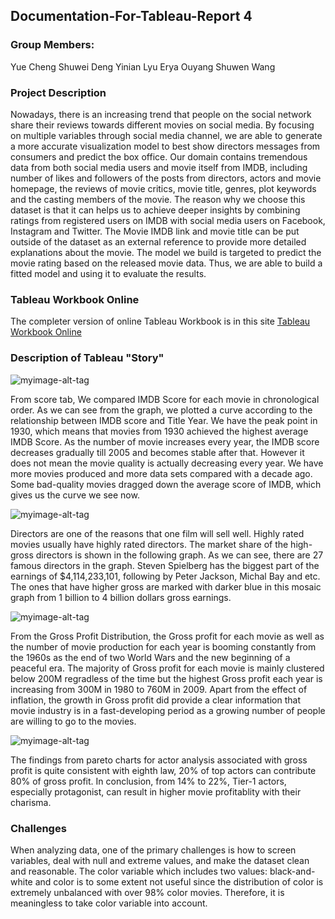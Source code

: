 ## Documentation-For-Tableau-Report 4

### Group Members:
Yue Cheng
Shuwei Deng
Yinian Lyu
Erya Ouyang
Shuwen Wang

### Project Description
Nowadays, there is an increasing trend that people on the social network share their reviews towards different movies on social media. By focusing on multiple variables through social media channel, we are able to generate a more accurate visualization model to best show directors messages from consumers and predict the box office. 
Our domain contains tremendous data from both social media users and movie itself from IMDB, including number of likes and 
followers of the posts from directors, actors and movie homepage, the reviews of movie critics, movie title, genres, plot 
keywords and the casting members of the movie. The reason why we choose this dataset is that it can helps us to achieve deeper 
insights by combining ratings from registered users on IMDB with social media users on Facebook, Instagram and Twitter. The Movie IMDB link and movie title can be put outside of the dataset as an external reference to provide more detailed explanations about the movie. The model we build is targeted to predict the movie rating based on the released movie data. Thus, we are able to build a fitted model and using it to evaluate the results.

### Tableau Workbook Online
The completer version of online Tableau Workbook is in this site [Tableau Workbook Online](https://public.tableau.com/profile/shuwen.wang#!/vizhome/MovieAnalysisforIMDB5000/MovieAnalysis)

### Description of Tableau "Story"
![myimage-alt-tag](https://user-images.githubusercontent.com/34119368/33503813-28859990-d6b3-11e7-8a93-c4db1c5aeb75.png)

From score tab, We compared IMDB Score for each movie in chronological order. As we can see from the graph, we plotted a curve according to the relationship between IMDB score and Title Year. We have the peak point in 1930, which means that movies from 1930 achieved the highest average IMDB Score. As the number of movie increases every year, the IMDB score decreases gradually till 2005 and becomes stable after that. However it does not mean the movie quality is actually decreasing every year. We have more movies produced and more data sets compared with a decade ago. Some bad-quality movies dragged down the average score of IMDB, which gives us the curve we see now.

![myimage-alt-tag](https://user-images.githubusercontent.com/34119368/33503837-40820ad8-d6b3-11e7-80b9-72ff987b931a.png)

Directors are one of the reasons that one film will sell well. Highly rated movies usually have highly rated directors. The market share of the high-gross directors is shown in the following graph. As we can see, there are 27 famous directors in the graph. Steven Spielberg has the biggest part of the earnings of $4,114,233,101, following by Peter Jackson, Michal Bay and etc. The ones that have higher gross are marked with darker blue in this mosaic graph from 1 billion to 4 billion dollars gross earnings.

![myimage-alt-tag](https://user-images.githubusercontent.com/34119368/33504313-f9bd6d66-d6b4-11e7-9f1f-5595a00f1cbf.png)

From the Gross Profit Distribution, the Gross profit for each movie as well as the number of movie production for each year is booming constantly from the 1960s as the end of two World Wars and the new beginning of a peaceful era. The majority of Gross profit for each movie is mainly clustered below 200M regradless of the time but the highest Gross profit each year is increasing from 300M in 1980 to 760M in 2009. Apart from the effect of inflation, the growth in Gross profit did provide a clear information that movie industry is in a fast-developing period as a growing number of people are willing to go to the movies.

![myimage-alt-tag](https://user-images.githubusercontent.com/34119368/33508618-8340bef8-d6c9-11e7-9ab3-694233bd99f6.png)

The findings from pareto charts for actor analysis associated with gross profit is quite consistent with eighth law, 20% of top actors can contribute 80% of gross profit. In conclusion, from 14% to 22%, Tier-1 actors, especially protagonist, can result in higher movie profitablity with their charisma.

### Challenges
When analyzing data, one of the primary challenges is how to screen variables, deal with null and extreme values, 
and make the dataset clean and reasonable. The color variable which includes two values: black-and-white and color is to some 
extent not useful since the distribution of color is extremely unbalanced with over 98% color movies. Therefore, it is 
meaningless to take color variable into account.
